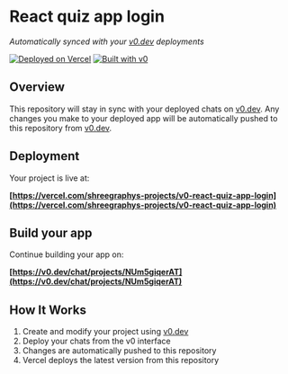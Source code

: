 # React quiz app login

*Automatically synced with your [v0.dev](https://v0.dev) deployments*

[![Deployed on Vercel](https://img.shields.io/badge/Deployed%20on-Vercel-black?style=for-the-badge&logo=vercel)](https://vercel.com/shreegraphys-projects/v0-react-quiz-app-login)
[![Built with v0](https://img.shields.io/badge/Built%20with-v0.dev-black?style=for-the-badge)](https://v0.dev/chat/projects/NUm5giqerAT)

## Overview

This repository will stay in sync with your deployed chats on [v0.dev](https://v0.dev).
Any changes you make to your deployed app will be automatically pushed to this repository from [v0.dev](https://v0.dev).

## Deployment

Your project is live at:

**[https://vercel.com/shreegraphys-projects/v0-react-quiz-app-login](https://vercel.com/shreegraphys-projects/v0-react-quiz-app-login)**

## Build your app

Continue building your app on:

**[https://v0.dev/chat/projects/NUm5giqerAT](https://v0.dev/chat/projects/NUm5giqerAT)**

## How It Works

1. Create and modify your project using [v0.dev](https://v0.dev)
2. Deploy your chats from the v0 interface
3. Changes are automatically pushed to this repository
4. Vercel deploys the latest version from this repository